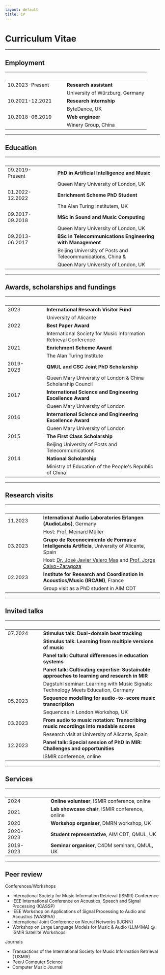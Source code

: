```yaml
---
layout: default
title: CV
---
```


# Curriculum Vitae

---

## Employment

|                       | &nbsp;&nbsp;&nbsp;&nbsp; |       |
|:--------------------- |:------------------------ |:----- |
| 10.2023-Present       | | **Research assistant** |
|                       | | University of Würzburg, Germany |
| 10.2021-12.2021       | | **Research internship** |
|                       | | ByteDance, UK |
| 10.2018-06.2019       | | **Web engineer** |
|                       | | Winery Group, China |

---

## Education

|                   | &nbsp;&nbsp;&nbsp;&nbsp;  |       |
|:----------------- |:------------------------- |:----- |
| 09.2019-Present   | | **PhD in Artificial Intelligence and Music** |
|                   | | Queen Mary University of London, UK |
| 01.2022-12.2022   | | **Enrichment Scheme PhD Student** |
|                   | | The Alan Turing Institutem, UK |
| 09.2017-09.2018   | | **MSc in Sound and Music Computing** |
|                   | | Queen Mary University of London, UK |
| 09.2013-06.2017   | | **BSc in Telecommunications Engineering with Management** |
|                   | | Beijing University of Posts and Telecommunications, China & |
|                   | | Queen Mary University of London, UK |

---

## Awards, scholarships and fundings

|       | &nbsp;&nbsp;&nbsp;&nbsp;  |     |
|:----- |:------------------------- |:--- |
| 2023  | | **International Research Visitor Fund** |
|       | | University of Alicante |
| 2022  | | **Best Paper Award** |
|       | | International Society for Music Information Retrieval Conference |
| 2021  | | **Enrichment Scheme Award** |
|       | | The Alan Turing Institute |
| 2019-2023  | | **QMUL and CSC Joint PhD Scholarship** |
|            | | Queen Mary University of London & China Scholarship Council |
| 2017  | | **International Science and Engineering Excellence Award** |
|       | | Queen Mary University of London |
| 2016  | | **International Science and Engineering Excellence Award** |
|       | | Queen Mary University of London |
| 2015  | | **The First Class Scholarship** |
|       | | Beijing University of Posts and Telecommunications |
| 2014  | | **National Scholarship** |
|       | | Ministry of Education of the People's Republic of China |

---

## Research visits

|           | &nbsp;&nbsp;&nbsp;&nbsp;  |     |
|:--------- |:------------------------- |:--- |
| 11.2023   | | **International Audio Laboratories Erlangen (AudioLabs)**, Germany |
|           | | Host: [Prof. Meinard Müller](https://www.audiolabs-erlangen.de/fau/professor/mueller) |
| 03.2023   | | **Grupo de Reconocimiento de Formas e Inteligencia Artificia**, University of Alicante, Spain |
|           | | Host: [Dr. José Javier Valero Mas](https://cvnet.cpd.ua.es/curriculum-breve/es/valero-mas-jose-javier/13771) and [Prof. Jorge Calvo-Zaragoza](https://www.dlsi.ua.es/~jcalvo/) |
| 02.2023   | | **Institute for Research and Coordination in Acoustics/Music (IRCAM)**, France |
|           | | Group visit as a PhD student in AIM CDT |

---

## Invited talks

|           | &nbsp;&nbsp;&nbsp;&nbsp;  |     |
|:--------- |:------------------------- |:--- |
| 07.2024   | | **Stimulus talk: Dual-domain beat tracking** |
|           | | **Stimulus talk: Learning from multiple versions of music** |
|           | | **Panel talk: Cultural differences in education systems** |
|           | | **Panel talk: Cultivating expertise: Sustainable approaches to learning and research in MIR** |
|           | | Dagstuhl seminar: Learning with Music Signals: Technology Meets Education, Germany |
| 05.2023   | | **Sequence modelling for audio-to-score music transcription** |
|           | | Sequences in London Workshop, UK |
| 03.2023   | | **From audio to music notation: Transcribing music recordings into readable scores** |
|           | | Research visit at University of Alicante, Spain |
| 12.2023   | | **Panel talk: Special session of PhD in MIR: Challenges and opportunities** |
|           | | ISMIR conference, online |

---

## Services

|       | &nbsp;&nbsp;&nbsp;&nbsp;  |     |
|:----- |:------------------------- |:--- |
| 2024  | | **Online volunteer**, ISMIR conference, online |
| 2021  | | **Lab showcase chair**, ISMIR conference, online |
| 2020  | | **Workshop organiser**, DMRN workshop, UK |
| 2020-2023 | | **Student representative**, AIM CDT, QMUL, UK |
| 2019-2023 | | **Seminar organiser**, C4DM seminars, QMUL, UK |

---

## Peer review

Conferences/Workshops

- International Society for Music Information Retrieval (ISMIR) Conference
- IEEE International Conference on Acoustics, Speech and Signal Processing (ICASSP)
- IEEE Workshop on Applications of Signal Processing to Audio and Acoustics (WASPAA)
- International Joint Conference on Neural Networks (IJCNN)
- Workshop on Large Language Models for Music & Audio (LLM4MA) @ ISMIR Satellite Workshops

Journals

- Transactions of the International Society for Music Information Retrieval (TISMIR)
- PeerJ Computer Science
- Computer Music Journal
